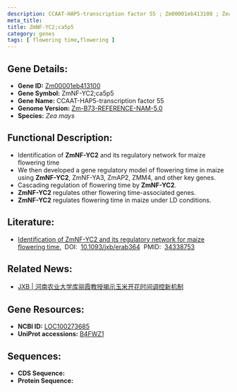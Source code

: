 ```yaml
---
description: CCAAT-HAP5-transcription factor 55 ; Zm00001eb413100 ; Zea mays
meta_title:
title: ZmNF-YC2;ca5p5
category: genes
tags: [ flowering time,flowering ]
---
```


## Gene Details:
- **Gene ID:**	[Zm00001eb413100](https://www.maizegdb.org/gene_center/gene/Zm00001eb413100)
- **Gene Symbol:** ZmNF-YC2;ca5p5
- **Gene Name:** CCAAT-HAP5-transcription factor 55
- **Genome Version:** [Zm-B73-REFERENCE-NAM-5.0](https://www.maizegdb.org/genome/assembly/Zm-B73-REFERENCE-NAM-5.0)
- **Species:** *Zea mays*

## Functional Description:
   - Identification of **ZmNF-YC2** and its regulatory network for maize flowering time
   - We then developed a gene regulatory model of flowering time in maize using **ZmNF-YC2**, ZmNF-YA3, ZmAP2, ZMM4, and other key genes.
   - Cascading regulation of flowering time by **ZmNF-YC2**.
   - **ZmNF-YC2** regulates other flowering time-associated genes.
   - **ZmNF-YC2** regulates flowering time in maize under LD conditions.

## Literature:
   - [Identification of ZmNF-YC2 and its regulatory network for maize flowering time.]( https://academic.oup.com/jxb/article/72/22/7792/6334878?login=true#)&nbsp;&nbsp;DOI:&nbsp;&nbsp;[10.1093/jxb/erab364](https://academic.oup.com/jxb/article/72/22/7792/6334878?login=true#)&nbsp;&nbsp;PMID:&nbsp;&nbsp;[34338753](https://pubmed.ncbi.nlm.nih.gov/34338753/)

## Related News:
   - [JXB | 河南农业大学库丽霞教授揭示玉米开花时间调控新机制](https://mp.weixin.qq.com/s?__biz=Mzg3MDEwNDEyMg==&mid=2247516095&idx=4&sn=774b3fd56ad69fbf44412829a7f47b5f&chksm=ce9012eaf9e79bfce8126b5deff747eb771f79c6d730354e1f8750453d9db8f0251dd621fe19&scene=27#wechat_redirect)

## Gene Resources:
- **NCBI ID:** [LOC100273685](https://www.ncbi.nlm.nih.gov/gene/?term=LOC100273685)
- **UniProt accessions:** [B4FWZ1](https://www.uniprot.org/uniprotkb/B4FWZ1/entry)

## Sequences:
- **CDS Sequence:**
- **Protein Sequence:**
